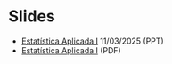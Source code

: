 # Slides

- [Estatística Aplicada I](https://shorturl.at/25nBH) 11/03/2025 (PPT)
- [Estatística Aplicada I]() (PDF)
